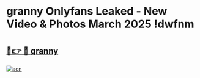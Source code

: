 # granny Onlyfans Leaked - New Video & Photos March 2025 !dwfnm

# <h2><a href="https://6suraq.iuczelnia.edu.pl?title=granny&ref=dwfnm">🔗👉 🔴 granny</a></h2>

[![acn](https://github.com/user-attachments/assets/0f9c940e-d8b0-45ae-aac7-cd30a18b3e1c)](https://6suraq.iuczelnia.edu.pl?title=granny&ref=dwfnm)

